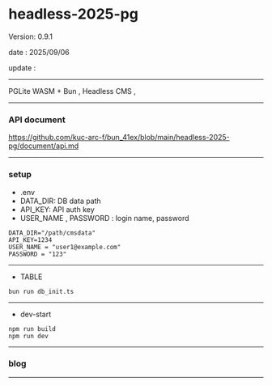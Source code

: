 # headless-2025-pg

 Version: 0.9.1

 date    : 2025/09/06

 update :

***

PGLite WASM + Bun , Headless CMS , 

***
### API document

https://github.com/kuc-arc-f/bun_41ex/blob/main/headless-2025-pg/document/api.md

***
### setup
* .env
* DATA_DIR: DB data path 
* API_KEY: API auth key
* USER_NAME , PASSWORD : login name, password

```
DATA_DIR="/path/cmsdata"
API_KEY=1234
USER_NAME = "user1@example.com"
PASSWORD = "123"
```

***
* TABLE
```
bun run db_init.ts
```
***
* dev-start
```
npm run build
npm run dev
```

***
### blog


***

